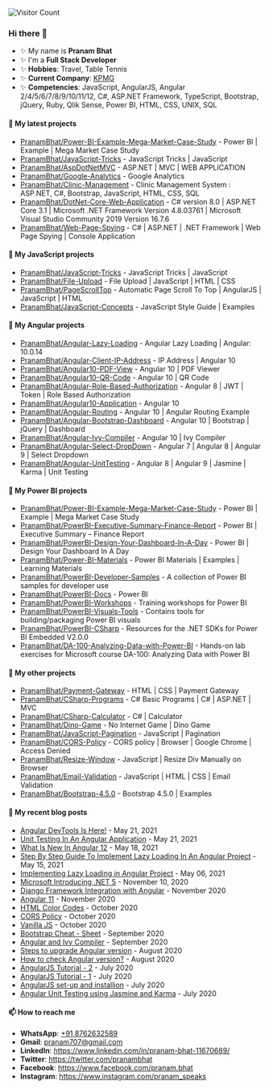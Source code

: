 ![Visitor Count](https://profile-counter.glitch.me/{PranamBhat}/count.svg)


### Hi there 👋

<!--
**PranamBhat/PranamBhat** is a ✨ _special_ ✨ repository because its `README.md` (this file) appears on your GitHub profile.
-->

- ✨ My name is **Pranam Bhat**
- ✨ I'm a **Full Stack Developer**
- ✨ **Hobbies**: Travel, Table Tennis
- ✨ **Current Company**: [KPMG](https://home.kpmg/xx/en/home.html)
- ✨ **Competencies**: JavaScript, AngularJS, Angular 2/4/5/6/7/8/9/10/11/12, C#, ASP.NET Framework, TypeScript, Bootstrap, jQuery, Ruby, Qlik Sense, Power BI, HTML, CSS, UNIX, SQL 


#### 🌱 My latest projects

- [PranamBhat/Power-BI-Example-Mega-Market-Case-Study](https://github.com/PranamBhat/Power-BI-Example-Mega-Market-Case-Study) - Power BI | Example | Mega Market Case Study
- [PranamBhat/JavaScript-Tricks](https://github.com/PranamBhat/JavaScript-Tricks) - JavaScript Tricks | JavaScript
- [PranamBhat/AspDotNetMVC](https://github.com/PranamBhat/AspDotNetMVC) - ASP.NET | MVC | WEB APPLICATION
- [PranamBhat/Google-Analytics](https://github.com/PranamBhat/Google-Analytics) - Google Analytics
- [PranamBhat/Clinic-Management](https://github.com/PranamBhat/Clinic-Management) - Clinic Management System : ASP.NET, C#, Bootstrap, JavaScript, HTML, CSS, SQL
- [PranamBhat/DotNet-Core-Web-Application](https://github.com/PranamBhat/DotNet-Core-Web-Application) - C# version 8.0 | ASP.NET Core 3.1 | Microsoft .NET Framework Version 4.8.03761 | Microsoft Visual Studio Community 2019 Version 16.7.6
- [PranamBhat/Web-Page-Spying](https://github.com/PranamBhat/Web-Page-Spying) - C# | ASP.NET | .NET Framework | Web Page Spying | Console Application


#### 🌱 My JavaScript projects

- [PranamBhat/JavaScript-Tricks](https://github.com/PranamBhat/JavaScript-Tricks) - JavaScript Tricks | JavaScript
- [PranamBhat/File-Upload](https://github.com/PranamBhat/File-Upload) - File Upload | JavaScript | HTML | CSS
- [PranamBhat/PageScrollTop](https://github.com/PranamBhat/PageScrollTop) - Automatic Page Scroll To Top | AngularJS | JavaScript | HTML
- [PranamBhat/JavaScript-Concepts](https://github.com/PranamBhat/JavaScript-Concepts) - JavaScript Style Guide | Examples


#### 🌱 My Angular projects

- [PranamBhat/Angular-Lazy-Loading](https://github.com/PranamBhat/Angular-Lazy-Loading) - Angular Lazy Loading | Angular: 10.0.14
- [PranamBhat/Angular-Client-IP-Address](https://github.com/PranamBhat/Angular-Client-IP-Address) - IP Address | Angular 10
- [PranamBhat/Angular10-PDF-View](https://github.com/PranamBhat/Angular10-PDF-View) - Angular 10 | PDF Viewer
- [PranamBhat/Angular10-QR-Code](https://github.com/PranamBhat/Angular10-QR-Code) - Angular 10 | QR Code
- [PranamBhat/Angular-Role-Based-Authorization](https://github.com/PranamBhat/Angular-Role-Based-Authorization) - Angular 8 | JWT | Token | Role Based Authorization
- [PranamBhat/Angular10-Application](https://github.com/PranamBhat/Angular10-Application) - Angular 10
- [PranamBhat/Angular-Routing](https://github.com/PranamBhat/Angular-Routing) - Angular 10 | Angular Routing Example
- [PranamBhat/Angular-Bootstrap-Dashboard](https://github.com/PranamBhat/Angular-Bootstrap-Dashboard) - Angular 10 | Bootstrap | jQuery | Dashboard
- [PranamBhat/Angular-Ivy-Compiler](https://github.com/PranamBhat/Angular-Ivy-Compiler) - Angular 10 | Ivy Compiler
- [PranamBhat/Angular-Select-DropDown](https://github.com/PranamBhat/Angular-Select-DropDown) - Angular 7 | Angular 8 | Angular 9 | Select Dropdown
- [PranamBhat/Angular-UnitTesting](https://github.com/PranamBhat/Angular-UnitTesting) - Angular 8 | Angular 9 | Jasmine | Karma | Unit Testing


#### 🌱 My Power BI projects

- [PranamBhat/Power-BI-Example-Mega-Market-Case-Study](https://github.com/PranamBhat/Power-BI-Example-Mega-Market-Case-Study) - Power BI | Example | Mega Market Case Study
- [PranamBhat/PowerBI-Executive-Summary-Finance-Report](https://github.com/PranamBhat/PowerBI-Executive-Summary-Finance-Report) - Power BI | Executive Summary – Finance Report
- [PranamBhat/PowerBI-Design-Your-Dashboard-In-A-Day](https://github.com/PranamBhat/PowerBI-Design-Your-Dashboard-In-A-Day) - Power BI | Design Your Dashboard In A Day
- [PranamBhat/Power-BI-Materials](https://github.com/PranamBhat/Power-BI-Materials) - Power BI Materials | Examples | Learning Materials
- [PranamBhat/PowerBI-Developer-Samples](https://github.com/PranamBhat/PowerBI-Developer-Samples) - A collection of Power BI samples for developer use
- [PranamBhat/PowerBI-Docs](https://github.com/PranamBhat/PowerBI-Docs) - Power BI
- [PranamBhat/PowerBI-Workshops](https://github.com/PranamBhat/PowerBI-Workshops) - Training workshops for Power BI
- [PranamBhat/PowerBI-Visuals-Tools](https://github.com/PranamBhat/PowerBI-Visuals-Tools) - Contains tools for building/packaging Power BI visuals
- [PranamBhat/PowerBI-CSharp](https://github.com/PranamBhat/PowerBI-CSharp) - Resources for the .NET SDKs for Power BI Embedded V2.0.0
- [PranamBhat/DA-100-Analyzing-Data-with-Power-BI](https://github.com/PranamBhat/DA-100-Analyzing-Data-with-Power-BI) - Hands-on lab exercises for Microsoft course DA-100: Analyzing Data with Power BI


#### 🔭 My other projects 

- [PranamBhat/Payment-Gateway](https://github.com/PranamBhat/Payment-Gateway) - HTML | CSS | Payment Gateway
- [PranamBhat/CSharp-Programs](https://github.com/PranamBhat/CSharp-Programs) - C# Basic Programs | C# | ASP.NET | MVC
- [PranamBhat/CSharp-Calculator](https://github.com/PranamBhat/CSharp-Calculator) - C# | Calculator
- [PranamBhat/Dino-Game](https://github.com/PranamBhat/Dino-Game) - No Internet Game | Dino Game
- [PranamBhat/JavaScript-Pagination](https://github.com/PranamBhat/JavaScript-Pagination) - JavaScript | Pagination
- [PranamBhat/CORS-Policy](https://github.com/PranamBhat/CORS-Policy) - CORS policy | Browser | Google Chrome | Access Denied
- [PranamBhat/Resize-Window](https://github.com/PranamBhat/Resize-Window) - JavaScript | Resize Div Manually on Browser
- [PranamBhat/Email-Validation](https://github.com/PranamBhat/Email-Validation) - JavaScript | HTML | CSS | Email Validation
- [PranamBhat/Bootstrap-4.5.0](https://github.com/PranamBhat/Bootstrap-4.5.0) - Bootstrap 4.5.0 | Examples


#### 📜 My recent blog posts

- [Angular DevTools Is Here!](https://www.c-sharpcorner.com/blogs/angular-devtools-is-here) - May 21, 2021
- [Unit Testing In An Angular Application](https://www.c-sharpcorner.com/blogs/how-to-write-a-test-case-for-an-angular-application) - May 21, 2021
- [What Is New In Angular 12](https://www.c-sharpcorner.com/blogs/what-is-new-in-angular-12-how-to-upgrade-to-angular-12) - May 18, 2021
- [Step By Step Guide To Implement Lazy Loading In An Angular Project](https://www.c-sharpcorner.com/article/step-by-step-guide-to-implement-lazy-loading-in-an-angular-project/) - May 15, 2021
- [Implementing Lazy Loading in Angular Project](https://www.linkedin.com/pulse/implementing-lazy-loading-angular-project-pranam-bhat/?trackingId=RWUFSGYfQB6IoY6e5uNR0g%3D%3D) - May 06, 2021
- [Microsoft Introducing .NET 5](https://www.linkedin.com/pulse/microsoft-introducing-net-5-pranam-bhat/) - November 10, 2020
- [Django Framework Integration with Angular](https://www.linkedin.com/pulse/django-framework-integration-angular-pranam-bhat-1c/) - November 2020
- [Angular 11](https://www.linkedin.com/posts/pranam-bhat-11670689_angular-11-activity-6755388416407560192-a1rD) - November 2020
- [HTML Color Codes](https://www.linkedin.com/posts/pranam-bhat-11670689_html-color-codes-activity-6708978119744847872-rVYV) - October 2020
- [CORS Policy](https://www.linkedin.com/posts/pranam-bhat-11670689_cors-policy-activity-6706821461337886720-ppNf) - October 2020
- [Vanilla JS](https://www.linkedin.com/posts/pranam-bhat-11670689_vanilla-js-activity-6704991557466103808-Eekj) - October 2020
- [Bootstrap Cheat - Sheet](https://www.linkedin.com/posts/pranam-bhat-11670689_bootstrap-cheat-sheet-activity-6702453079595356160-egHP) - September 2020
- [Angular and Ivy Compiler](https://www.linkedin.com/posts/pranam-bhat-11670689_angular-and-ivy-compiler-activity-6701937795709177856-JqWP) - September 2020
- [Steps to upgrade Angular version](https://www.linkedin.com/posts/pranam-bhat-11670689_steps-to-upgrade-angular-version-activity-6701030258122084352-OMOl) - August 2020
- [How to check Angular version?](https://www.linkedin.com/posts/pranam-bhat-11670689_angular-version-activity-6700727531068375040-VJ41) - August 2020
- [AngularJS Tutorial - 2](https://www.linkedin.com/posts/pranam-bhat-11670689_angularjs-tutorial-2-activity-6700391099367854080-AuNP) - July 2020
- [AngularJS Tutorial - 1](https://www.linkedin.com/posts/pranam-bhat-11670689_angularjs-tutorial-1-activity-6699908277146415104-5x-B) - July 2020
- [AngularJS set-up and installion](https://www.linkedin.com/posts/pranam-bhat-11670689_angularjs-set-up-and-installation-activity-6699583199657492481--kCx) - July 2020
- [Angular Unit Testing using Jasmine and Karma](https://www.linkedin.com/posts/pranam-bhat-11670689_angular-unit-testing-using-jasmine-and-karma-activity-6698195027153297408-TqQS) - July 2020


#### 📫 How to reach me

- **WhatsApp**: [+91 8762632589](https://api.whatsapp.com/send?phone=918762632589&text=Hey!%20Pranam!!)
- **Gmail**: pranam707@gmail.com
- **LinkedIn**: https://www.linkedin.com/in/pranam-bhat-11670689/
- **Twitter**: https://twitter.com/pranambhat
- **Facebook**: https://www.facebook.com/pranam.bhat
- **Instagram**: https://www.instagram.com/pranam_speaks
